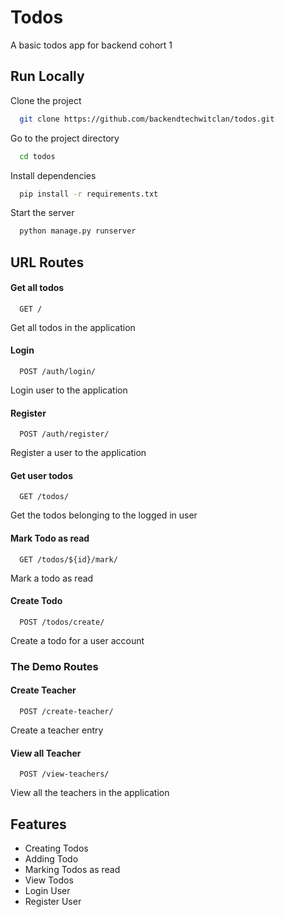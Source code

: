
# Todos

A basic todos app for backend cohort 1


## Run Locally

Clone the project

```bash
  git clone https://github.com/backendtechwitclan/todos.git
```

Go to the project directory

```bash
  cd todos
```

Install dependencies

```bash
  pip install -r requirements.txt
```

Start the server

```bash
  python manage.py runserver
```


## URL Routes

#### Get all todos

```http
  GET /
```
Get all todos in the application

#### Login

```http
  POST /auth/login/
```
Login user to the application

#### Register

```http
  POST /auth/register/
```
Register a user to the application

#### Get user todos

```http
  GET /todos/
```
Get the todos belonging to the logged in user

#### Mark Todo as read

```http
  GET /todos/${id}/mark/
```
Mark a todo as read

#### Create Todo

```http
  POST /todos/create/
```
Create a todo for a user account


### The Demo Routes

#### Create Teacher
```http
  POST /create-teacher/
```
Create a teacher entry

#### View all Teacher
```http
  POST /view-teachers/
```
View all the teachers in the application


## Features

- Creating Todos
- Adding Todo
- Marking Todos as read
- View Todos
- Login User
- Register User

